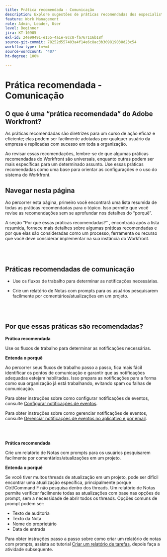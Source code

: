 ```yaml
---
title: Prática recomendada - Comunicação
description: Explore sugestões de práticas recomendadas dos especialistas do Adobe Workfront sobre como configurar e gerenciar notificações de comunicação no Workfront.
feature: Work Management
role: Admin, Leader, User
level: Beginner
jira: KT-10905
exl-id: 24e99491-e155-4a1e-8cc8-fa767116b18f
source-git-commit: 78252d557403a4f14e6c8ac3b309819038d23c54
workflow-type: tm+mt
source-wordcount: '407'
ht-degree: 100%

---
```


# Prática recomendada - Comunicação

## O que é uma “prática recomendada” do Adobe Workfront?

As práticas recomendadas são diretrizes para um curso de ação eficaz e eficiente; elas podem ser facilmente adotadas por qualquer usuário da empresa e replicadas com sucesso em toda a organização.

Ao revisar essas recomendações, lembre-se de que algumas práticas recomendadas do Workfront são universais, enquanto outras podem ser mais específicas para um determinado assunto. Use essas práticas recomendadas como uma base para orientar as configurações e o uso do sistema do Workfront.

## Navegar nesta página

Ao percorrer esta página, primeiro você encontrará uma lista resumida de todas as práticas recomendadas para o tópico. Isso permite que você revise as recomendações sem se aprofundar nos detalhes do “porquê”.

A seção “Por que essas práticas recomendadas?” , encontrada após a lista resumida, fornece mais detalhes sobre algumas práticas recomendadas e por que elas são consideradas como um processo, ferramenta ou recurso que você deve considerar implementar na sua instância do Workfront.

</br>
</br>

## Práticas recomendadas de comunicação

* Use os fluxos de trabalho para determinar as notificações necessárias.

* Crie um relatório de Notas com prompts para os usuários pesquisarem facilmente por comentários/atualizações em um projeto.

</br>
</br>

## Por que essas práticas são recomendadas?

**Prática recomendada**

Use os fluxos de trabalho para determinar as notificações necessárias.

**Entenda o porquê**

Ao percorrer seus fluxos de trabalho passo a passo, fica mais fácil identificar os pontos de comunicação e garantir que as notificações adequadas estejam habilitadas. Isso prepara as notificações para a forma como sua organização já está trabalhando, evitando spam ou falhas de comunicação.

Para obter instruções sobre como configurar notificações de eventos, consulte [Configurar notificações de eventos](https://experienceleague.adobe.com/docs/workfront-learn/tutorials-workfront/administration-and-setup/email-and-in-app-notifications/admin-set-up-event-notifications.html?lang=pt-BR).

Para obter instruções sobre como gerenciar notificações de eventos, consulte [Gerenciar notificações de eventos no aplicativo e por email](https://experienceleague.adobe.com/docs/workfront-learn/tutorials-workfront/administration-and-setup/email-and-in-app-notifications/manage-inapp-and-email-notifications.html?lang=pt-BR).

</br>
</br>


**Prática recomendada**

Crie um relatório de Notas com prompts para os usuários pesquisarem facilmente por comentários/atualizações em um projeto.



**Entenda o porquê**

Se você tiver muitos threads de atualização em um projeto, pode ser difícil encontrar uma atualização específica, principalmente porque Ctrl/Command F não pesquisa dentro dos threads. Um relatório de Notas permite verificar facilmente todas as atualizações com base nas opções de prompt, sem a necessidade de abrir todos os threads. Opções comuns de prompt podem ser:

* Texto de auditoria
* Texto da Nota
* Nome do proprietário
* Data de entrada

Para obter instruções passo a passo sobre como criar um relatório de notas com prompts, assista ao tutorial [Criar um relatório de tarefas](https://experienceleague.adobe.com/docs/workfront-learn/tutorials-workfront/reporting/basic-reporting/create-a-task-report.html?lang=pt-BR), depois faça a atividade subsequente.

